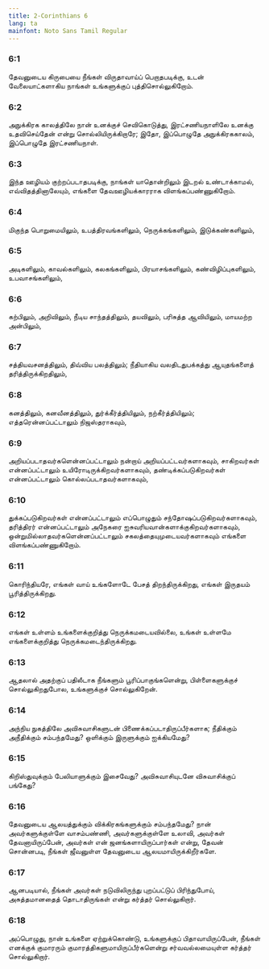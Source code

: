 ```yaml
---
title: 2-Corinthians 6
lang: ta
mainfont: Noto Sans Tamil Regular
---
```


###  6:1

தேவனுடைய கிருபையை நீங்கள் விருதாவாய்ப் பெறாதபடிக்கு, உடன் வேலையாட்களாகிய நாங்கள் உங்களுக்குப் புத்திசொல்லுகிறோம்.

###  6:2

அநுக்கிரக காலத்திலே நான் உனக்குச் செவிகொடுத்து, இரட்சணியநாளிலே உனக்கு உதவிசெய்தேன் என்று சொல்லியிருக்கிறாரே; இதோ, இப்பொழுதே அநுக்கிரககாலம், இப்பொழுதே இரட்சணியநாள்.

###  6:3

இந்த ஊழியம் குற்றப்படாதபடிக்கு, நாங்கள் யாதொன்றிலும் இடறல் உண்டாக்காமல், எவ்விதத்தினாலேயும், எங்களை தேவஊழியக்காரராக விளங்கப்பண்ணுகிறோம்.

###  6:4

மிகுந்த பொறுமையிலும், உபத்திரவங்களிலும், நெருக்கங்களிலும், இடுக்கண்களிலும்,

###  6:5

அடிகளிலும், காவல்களிலும், கலகங்களிலும், பிரயாசங்களிலும், கண்விழிப்புகளிலும், உபவாசங்களிலும்,

###  6:6

கற்பிலும், அறிவிலும், நீடிய சாந்தத்திலும், தயவிலும், பரிசுத்த ஆவியிலும், மாயமற்ற அன்பிலும்,

###  6:7

சத்தியவசனத்திலும், திவ்விய பலத்திலும்; நீதியாகிய வலதிடதுபக்கத்து ஆயுதங்களைத் தரித்திருக்கிறதிலும்,

###  6:8

கனத்திலும், கனவீனத்திலும், துர்க்கீர்த்தியிலும், நற்கீர்த்தியிலும்; எத்தரென்னப்பட்டாலும் நிஜஸ்தராகவும்,

###  6:9

அறியப்படாதவர்களென்னப்பட்டாலும் நன்றாய் அறியப்பட்டவர்களாகவும், சாகிறவர்கள் என்னப்பட்டாலும் உயிரோடிருக்கிறவர்களாகவும், தண்டிக்கப்படுகிறவர்கள் என்னப்பட்டாலும் கொல்லப்படாதவர்களாகவும்,

###  6:10

துக்கப்படுகிறவர்கள் என்னப்பட்டாலும் எப்பொழுதும் சந்தோஷப்படுகிறவர்களாகவும், தரித்திரர் என்னப்பட்டாலும் அநேகரை ஐசுவரியவான்களாக்குகிறவர்களாகவும், ஒன்றுமில்லாதவர்களென்னப்பட்டாலும் சகலத்தையுமுடையவர்களாகவும் எங்களை விளங்கப்பண்ணுகிறோம்.

###  6:11

கொரிந்தியரே, எங்கள் வாய் உங்களோடே பேசத் திறந்திருக்கிறது, எங்கள் இருதயம் பூரித்திருக்கிறது.

###  6:12

எங்கள் உள்ளம் உங்களைக்குறித்து நெருக்கமடையவில்லை, உங்கள் உள்ளமே எங்களைக்குறித்து நெருக்கமடைந்திருக்கிறது.

###  6:13

ஆதலால் அதற்குப் பதிலீடாக நீங்களும் பூரிப்பாகுங்களென்று, பிள்ளைகளுக்குச் சொல்லுகிறதுபோல, உங்களுக்குச் சொல்லுகிறேன்.

###  6:14

அந்நிய நுகத்திலே அவிசுவாசிகளுடன் பிணைக்கப்படாதிருப்பீர்களாக; நீதிக்கும் அநீதிக்கும் சம்பந்தமேது? ஒளிக்கும் இருளுக்கும் ஐக்கியமேது?

###  6:15

கிறிஸ்துவுக்கும் பேலியாளுக்கும் இசைவேது? அவிசுவாசியுடனே விசுவாசிக்குப் பங்கேது?

###  6:16

தேவனுடைய ஆலயத்துக்கும் விக்கிரகங்களுக்கும் சம்பந்தமேது? நான் அவர்களுக்குள்ளே வாசம்பண்ணி, அவர்களுக்குள்ளே உலாவி, அவர்கள் தேவனாயிருப்பேன், அவர்கள் என் ஜனங்களாயிருப்பார்கள் என்று, தேவன் சொன்னபடி, நீங்கள் ஜீவனுள்ள தேவனுடைய ஆலயமாயிருக்கிறீர்களே.

###  6:17

ஆனபடியால், நீங்கள் அவர்கள் நடுவிலிருந்து புறப்பட்டுப் பிரிந்துபோய், அசுத்தமானதைத் தொடாதிருங்கள் என்று கர்த்தர் சொல்லுகிறார்.

###  6:18

அப்பொழுது, நான் உங்களை ஏற்றுக்கொண்டு, உங்களுக்குப் பிதாவாயிருப்பேன், நீங்கள் எனக்குக் குமாரரும் குமாரத்திகளுமாயிருப்பீர்களென்று சர்வவல்லமையுள்ள கர்த்தர் சொல்லுகிறார்.

